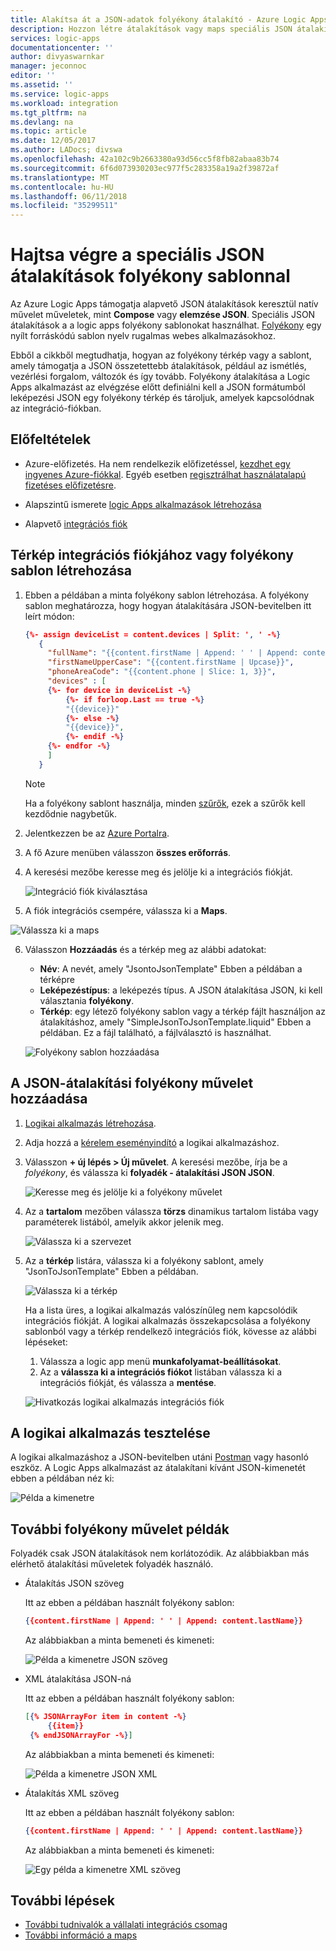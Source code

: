 ```yaml
---
title: Alakítsa át a JSON-adatok folyékony átalakító - Azure Logic Apps |} Microsoft Docs
description: Hozzon létre átalakítások vagy maps speciális JSON átalakítások Logic Apps és folyékony sablon használatával.
services: logic-apps
documentationcenter: ''
author: divyaswarnkar
manager: jeconnoc
editor: ''
ms.assetid: ''
ms.service: logic-apps
ms.workload: integration
ms.tgt_pltfrm: na
ms.devlang: na
ms.topic: article
ms.date: 12/05/2017
ms.author: LADocs; divswa
ms.openlocfilehash: 42a102c9b2663380a93d56cc5f8fb82abaa83b74
ms.sourcegitcommit: 6f6d073930203ec977f5c283358a19a2f39872af
ms.translationtype: MT
ms.contentlocale: hu-HU
ms.lasthandoff: 06/11/2018
ms.locfileid: "35299511"
---
```

# <a name="perform-advanced-json-transformations-with-a-liquid-template"></a>Hajtsa végre a speciális JSON átalakítások folyékony sablonnal

Az Azure Logic Apps támogatja alapvető JSON átalakítások keresztül natív művelet műveletek, mint **Compose** vagy **elemzése JSON**. Speciális JSON átalakítások a a logic apps folyékony sablonokat használhat. 
[Folyékony](https://shopify.github.io/liquid/) egy nyílt forráskódú sablon nyelv rugalmas webes alkalmazásokhoz.
 
Ebből a cikkből megtudhatja, hogyan az folyékony térkép vagy a sablont, amely támogatja a JSON összetettebb átalakítások, például az ismétlés, vezérlési forgalom, változók és így tovább. Folyékony átalakítása a Logic Apps alkalmazást az elvégzése előtt definiálni kell a JSON formátumból leképezési JSON egy folyékony térkép és tároljuk, amelyek kapcsolódnak az integráció-fiókban.

## <a name="prerequisites"></a>Előfeltételek

* Azure-előfizetés. Ha nem rendelkezik előfizetéssel, [kezdhet egy ingyenes Azure-fiókkal](https://azure.microsoft.com/free/). Egyéb esetben [regisztrálhat használatalapú fizetéses előfizetésre](https://azure.microsoft.com/pricing/purchase-options/).

* Alapszintű ismerete [logic Apps alkalmazások létrehozása](../logic-apps/quickstart-create-first-logic-app-workflow.md)

* Alapvető [integrációs fiók](logic-apps-enterprise-integration-create-integration-account.md)


## <a name="create-a-liquid-template-or-map-for-your-integration-account"></a>Térkép integrációs fiókjához vagy folyékony sablon létrehozása

1. Ebben a példában a minta folyékony sablon létrehozása. A folyékony sablon meghatározza, hogy hogyan átalakítására JSON-bevitelben itt leírt módon:

   ``` json
   {%- assign deviceList = content.devices | Split: ', ' -%}
      {
        "fullName": "{{content.firstName | Append: ' ' | Append: content.lastName}}",
        "firstNameUpperCase": "{{content.firstName | Upcase}}",
        "phoneAreaCode": "{{content.phone | Slice: 1, 3}}",
        "devices" : [
        {%- for device in deviceList -%}
            {%- if forloop.Last == true -%}
            "{{device}}"
            {%- else -%}
            "{{device}}",
            {%- endif -%}
        {%- endfor -%}
        ]
      }
   ```
   > [!NOTE]
   > Ha a folyékony sablont használja, minden [szűrők](https://shopify.github.io/liquid/basics/introduction/#filters), ezek a szűrők kell kezdődnie nagybetűk. 

2. Jelentkezzen be az [Azure Portalra](https://portal.azure.com).

3. A fő Azure menüben válasszon **összes erőforrás**. 

4. A keresési mezőbe keresse meg és jelölje ki a integrációs fiókját.

   ![Integráció fiók kiválasztása](./media/logic-apps-enterprise-integration-liquid-transform/select-integration-account.png)

5.  A fiók integrációs csempére, válassza ki a **Maps**.

   ![Válassza ki a maps](./media/logic-apps-enterprise-integration-liquid-transform/add-maps.png)

6. Válasszon **Hozzáadás** és a térkép meg az alábbi adatokat:

   * **Név**: A nevét, amely "JsontoJsonTemplate" Ebben a példában a térképre
   * **Leképezéstípus**: a leképezés típus. A JSON átalakítása JSON, ki kell választania **folyékony**.
   * **Térkép**: egy létező folyékony sablon vagy a térkép fájlt használjon az átalakításhoz, amely "SimpleJsonToJsonTemplate.liquid" Ebben a példában. Ez a fájl található, a fájlválasztó is használhat.

   ![Folyékony sablon hozzáadása](./media/logic-apps-enterprise-integration-liquid-transform/add-liquid-template.png)
    
## <a name="add-the-liquid-action-for-json-transformation"></a>A JSON-átalakítási folyékony művelet hozzáadása

1. [Logikai alkalmazás létrehozása](../logic-apps/quickstart-create-first-logic-app-workflow.md).

2. Adja hozzá a [kérelem eseményindító](../connectors/connectors-native-reqres.md#use-the-http-request-trigger) a logikai alkalmazáshoz.

3. Válasszon **+ új lépés > Új művelet**. A keresési mezőbe, írja be a *folyékony*, és válassza ki **folyadék - átalakítási JSON JSON**.

   ![Keresse meg és jelölje ki a folyékony művelet](./media/logic-apps-enterprise-integration-liquid-transform/search-action-liquid.png)

4. Az a **tartalom** mezőben válassza **törzs** dinamikus tartalom listába vagy paraméterek listából, amelyik akkor jelenik meg.
  
   ![Válassza ki a szervezet](./media/logic-apps-enterprise-integration-liquid-transform/select-body.png)
 
5. Az a **térkép** listára, válassza ki a folyékony sablont, amely "JsonToJsonTemplate" Ebben a példában.

   ![Válassza ki a térkép](./media/logic-apps-enterprise-integration-liquid-transform/select-map.png)

   Ha a lista üres, a logikai alkalmazás valószínűleg nem kapcsolódik integrációs fiókját. 
   A logikai alkalmazás összekapcsolása a folyékony sablonból vagy a térkép rendelkező integrációs fiók, kövesse az alábbi lépéseket:

   1. Válassza a logic app menü **munkafolyamat-beállításokat**.
   2. Az a **válassza ki a integrációs fiókot** listában válassza ki a integrációs fiókját, és válassza a **mentése**.

   ![Hivatkozás logikai alkalmazás integrációs fiók](./media/logic-apps-enterprise-integration-liquid-transform/link-integration-account.png)

## <a name="test-your-logic-app"></a>A logikai alkalmazás tesztelése

A logikai alkalmazáshoz a JSON-bevitelben utáni [Postman](https://www.getpostman.com/postman) vagy hasonló eszköz. A Logic Apps alkalmazást az átalakítani kívánt JSON-kimenetét ebben a példában néz ki:
  
![Példa a kimenetre](./media/logic-apps-enterprise-integration-liquid-transform/example-output-jsontojson.png)

## <a name="more-liquid-action-examples"></a>További folyékony művelet példák
Folyadék csak JSON átalakítások nem korlátozódik. Az alábbiakban más elérhető átalakítási műveletek folyadék használó.

* Átalakítás JSON szöveg
  
  Itt az ebben a példában használt folyékony sablon:
   
   ``` json
   {{content.firstName | Append: ' ' | Append: content.lastName}}
   ```
   Az alábbiakban a minta bemeneti és kimeneti:
  
   ![Példa a kimenetre JSON szöveg](./media/logic-apps-enterprise-integration-liquid-transform/example-output-jsontotext.png)

* XML átalakítása JSON-ná
  
  Itt az ebben a példában használt folyékony sablon:
   
   ``` json
   [{% JSONArrayFor item in content -%}
        {{item}}
    {% endJSONArrayFor -%}]
   ```
   Az alábbiakban a minta bemeneti és kimeneti:

   ![Példa a kimenetre JSON XML](./media/logic-apps-enterprise-integration-liquid-transform/example-output-xmltojson.png)

* Átalakítás XML szöveg
  
  Itt az ebben a példában használt folyékony sablon:

   ``` json
   {{content.firstName | Append: ' ' | Append: content.lastName}}
   ```

   Az alábbiakban a minta bemeneti és kimeneti:

   ![Egy példa a kimenetre XML szöveg](./media/logic-apps-enterprise-integration-liquid-transform/example-output-xmltotext.png)

## <a name="next-steps"></a>További lépések

* [További tudnivalók a vállalati integrációs csomag](../logic-apps/logic-apps-enterprise-integration-overview.md "további információ a vállalati integrációs csomag")  
* [További információ a maps](../logic-apps/logic-apps-enterprise-integration-maps.md "vállalati integrációs maps ismertetése")  

